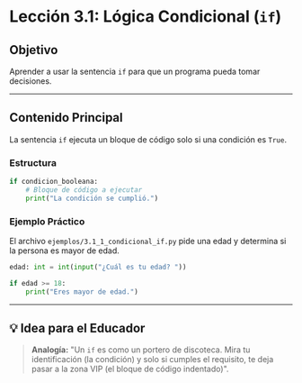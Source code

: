 # Lección 3.1: Lógica Condicional (`if`)

## Objetivo

Aprender a usar la sentencia `if` para que un programa pueda tomar decisiones.

---

## Contenido Principal

La sentencia `if` ejecuta un bloque de código solo si una condición es `True`.

### Estructura

```python
if condicion_booleana:
    # Bloque de código a ejecutar
    print("La condición se cumplió.")
```

### Ejemplo Práctico

El archivo `ejemplos/3.1_1_condicional_if.py` pide una edad y determina si la persona es mayor de edad.

```python
edad: int = int(input("¿Cuál es tu edad? "))

if edad >= 18:
    print("Eres mayor de edad.")
```

---

## 💡 Idea para el Educador

> **Analogía:** "Un `if` es como un portero de discoteca. Mira tu identificación (la condición) y solo si cumples el requisito, te deja pasar a la zona VIP (el bloque de código indentado)".

